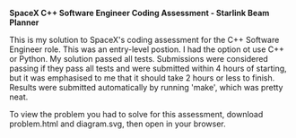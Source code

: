 **SpaceX C++ Software Engineer Coding Assessment - Starlink Beam Planner**

This is my solution to SpaceX's coding assessment for the C++ Software Engineer role. This was an entry-level postion. I had the option ot use C++ or Python. My solution passed all tests. Submissions were considered passing if they pass all tests and were submitted within 4 hours of starting, but it was emphasised to me that it should take 2 hours or less to finish. Results were submitted automatically by running 'make', which was pretty neat. 

To view the problem you had to solve for this assessment, download problem.html and diagram.svg, then open in your browser. 
